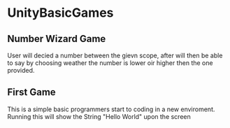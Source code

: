 # UnityBasicGames

## Number Wizard Game
User will decied a number between the gievn scope, after will then be able to say by choosing weather the number is lower oir higher then the one provided. 

## First Game
This is a simple basic programmers start to coding in a new enviroment. Running this will show the String "Hello World" upon the screen
